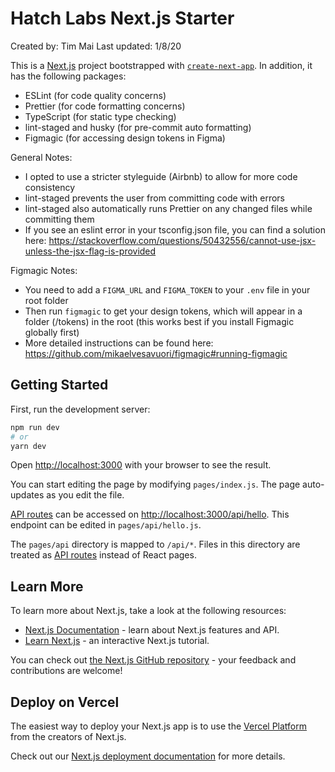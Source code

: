 # Hatch Labs Next.js Starter

Created by: Tim Mai
Last updated: 1/8/20

This is a [Next.js](https://nextjs.org/) project bootstrapped with [`create-next-app`](https://github.com/vercel/next.js/tree/canary/packages/create-next-app). In addition, it has the following packages:

- ESLint (for code quality concerns)
- Prettier (for code formatting concerns)
- TypeScript (for static type checking)
- lint-staged and husky (for pre-commit auto formatting)
- Figmagic (for accessing design tokens in Figma)

General Notes:

- I opted to use a stricter styleguide (Airbnb) to allow for more code consistency
- lint-staged prevents the user from committing code with errors
- lint-staged also automatically runs Prettier on any changed files while committing them
- If you see an eslint error in your tsconfig.json file, you can find a solution here: https://stackoverflow.com/questions/50432556/cannot-use-jsx-unless-the-jsx-flag-is-provided

Figmagic Notes:

- You need to add a `FIGMA_URL` and `FIGMA_TOKEN` to your `.env` file in your root folder
- Then run `figmagic` to get your design tokens, which will appear in a folder (/tokens) in the root (this works best if you install Figmagic globally first)
- More detailed instructions can be found here: https://github.com/mikaelvesavuori/figmagic#running-figmagic

## Getting Started

First, run the development server:

```bash
npm run dev
# or
yarn dev
```

Open [http://localhost:3000](http://localhost:3000) with your browser to see the result.

You can start editing the page by modifying `pages/index.js`. The page auto-updates as you edit the file.

[API routes](https://nextjs.org/docs/api-routes/introduction) can be accessed on [http://localhost:3000/api/hello](http://localhost:3000/api/hello). This endpoint can be edited in `pages/api/hello.js`.

The `pages/api` directory is mapped to `/api/*`. Files in this directory are treated as [API routes](https://nextjs.org/docs/api-routes/introduction) instead of React pages.

## Learn More

To learn more about Next.js, take a look at the following resources:

- [Next.js Documentation](https://nextjs.org/docs) - learn about Next.js features and API.
- [Learn Next.js](https://nextjs.org/learn) - an interactive Next.js tutorial.

You can check out [the Next.js GitHub repository](https://github.com/vercel/next.js/) - your feedback and contributions are welcome!

## Deploy on Vercel

The easiest way to deploy your Next.js app is to use the [Vercel Platform](https://vercel.com/import?utm_medium=default-template&filter=next.js&utm_source=create-next-app&utm_campaign=create-next-app-readme) from the creators of Next.js.

Check out our [Next.js deployment documentation](https://nextjs.org/docs/deployment) for more details.
